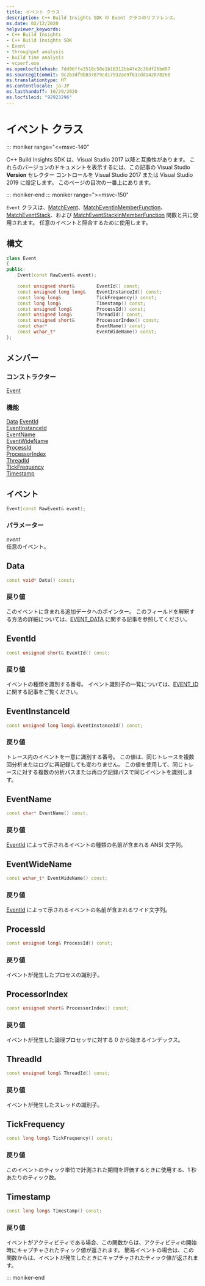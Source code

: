 ```yaml
---
title: イベント クラス
description: C++ Build Insights SDK の Event クラスのリファレンス。
ms.date: 02/12/2020
helpviewer_keywords:
- C++ Build Insights
- C++ Build Insights SDK
- Event
- throughput analysis
- build time analysis
- vcperf.exe
ms.openlocfilehash: 7dd96ffa3518c58e1b18312bb4fe2c36df26bd67
ms.sourcegitcommit: 9c2b3df9b837879cd17932ae9f61cdd142078260
ms.translationtype: HT
ms.contentlocale: ja-JP
ms.lasthandoff: 10/29/2020
ms.locfileid: "92923296"
---
```

# <a name="event-class"></a>イベント クラス

::: moniker range="<=msvc-140"

C++ Build Insights SDK は、Visual Studio 2017 以降と互換性があります。 これらのバージョンのドキュメントを表示するには、この記事の Visual Studio **Version** セレクター コントロールを Visual Studio 2017 または Visual Studio 2019 に設定します。 このページの目次の一番上にあります。

::: moniker-end
::: moniker range=">=msvc-150"

`Event` クラスは、[MatchEvent](../functions/match-event.md)、[MatchEventInMemberFunction](../functions/match-event-in-member-function.md)、[MatchEventStack](../functions/match-event-stack.md)、および [MatchEventStackInMemberFunction](../functions/match-event-stack-in-member-function.md) 関数と共に使用されます。 任意のイベントと照合するために使用します。

## <a name="syntax"></a>構文

```cpp
class Event
{
public:
    Event(const RawEvent& event);

    const unsigned short&        EventId() const;
    const unsigned long long&    EventInstanceId() const;
    const long long&             TickFrequency() const;
    const long long&             Timestamp() const;
    const unsigned long&         ProcessId() const;
    const unsigned long&         ThreadId() const;
    const unsigned short&        ProcessorIndex() const;
    const char*                  EventName() const;
    const wchar_t*               EventWideName() const;
};
```

## <a name="members"></a>メンバー

### <a name="constructors"></a>コンストラクター

[Event](#entity)

### <a name="functions"></a>機能

[Data](#data)
[EventId](#event-id)\
[EventInstanceId](#event-instance-id)\
[EventName](#event-name)\
[EventWideName](#event-wide-name)\
[ProcessId](#process-id)\
[ProcessorIndex](#processor-index)\
[ThreadId](#thread-id)\
[TickFrequency](#tick-frequency)\
[Timestamp](#timestamp)

## <a name="event"></a><a name="entity"></a> イベント

```cpp
Event(const RawEvent& event);
```

### <a name="parameters"></a>パラメーター

*event*\
任意のイベント。

## <a name="data"></a><a name="data"></a> Data

```cpp
const void* Data() const;
```

### <a name="return-value"></a>戻り値

このイベントに含まれる追加データへのポインター。 このフィールドを解釈する方法の詳細については、[EVENT_DATA](../c-event-data-types/event-data-struct.md) に関する記事を参照してください。

## <a name="eventid"></a><a name="event-id"></a> EventId

```cpp
const unsigned short& EventId() const;
```

### <a name="return-value"></a>戻り値

イベントの種類を識別する番号。 イベント識別子の一覧については、[EVENT_ID](../c-event-data-types/event-id-enum.md) に関する記事をご覧ください。

## <a name="eventinstanceid"></a><a name="event-instance-id"></a> EventInstanceId

```cpp
const unsigned long long& EventInstanceId() const;
```

### <a name="return-value"></a>戻り値

トレース内のイベントを一意に識別する番号。 この値は、同じトレースを複数回分析またはログに再記録しても変わりません。 この値を使用して、同じトレースに対する複数の分析パスまたは再ログ記録パスで同じイベントを識別します。

## <a name="eventname"></a><a name="event-name"></a> EventName

```cpp
const char* EventName() const;
```

### <a name="return-value"></a>戻り値

[EventId](#event-id) によって示されるイベントの種類の名前が含まれる ANSI 文字列。

## <a name="eventwidename"></a><a name="event-wide-name"></a> EventWideName

```cpp
const wchar_t* EventWideName() const;
```

### <a name="return-value"></a>戻り値

[EventId](#event-id) によって示されるイベントの名前が含まれるワイド文字列。

## <a name="processid"></a><a name="process-id"></a> ProcessId

```cpp
const unsigned long& ProcessId() const;
```

### <a name="return-value"></a>戻り値

イベントが発生したプロセスの識別子。

## <a name="processorindex"></a><a name="processor-index"></a> ProcessorIndex

```cpp
const unsigned short& ProcessorIndex() const;
```

### <a name="return-value"></a>戻り値

イベントが発生した論理プロセッサに対する 0 から始まるインデックス。

## <a name="threadid"></a><a name="thread-id"></a> ThreadId

```cpp
const unsigned long& ThreadId() const;
```

### <a name="return-value"></a>戻り値

イベントが発生したスレッドの識別子。

## <a name="tickfrequency"></a><a name="tick-frequency"></a> TickFrequency

```cpp
const long long& TickFrequency() const;
```

### <a name="return-value"></a>戻り値

このイベントのティック単位で計測された期間を評価するときに使用する、1 秒あたりのティック数。

## <a name="timestamp"></a><a name="timestamp"></a> Timestamp

```cpp
const long long& Timestamp() const;
```

### <a name="return-value"></a>戻り値

イベントがアクティビティである場合、この関数からは、アクティビティの開始時にキャプチャされたティック値が返されます。 簡易イベントの場合は、この関数からは、イベントが発生したときにキャプチャされたティック値が返されます。

::: moniker-end
